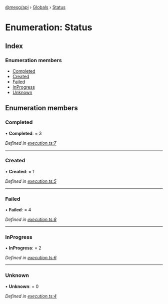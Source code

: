 [@mesg/api](../README.md) › [Globals](../globals.md) › [Status](status.md)

# Enumeration: Status

## Index

### Enumeration members

* [Completed](status.md#completed)
* [Created](status.md#created)
* [Failed](status.md#failed)
* [InProgress](status.md#inprogress)
* [Unknown](status.md#unknown)

## Enumeration members

###  Completed

• **Completed**: = 3

*Defined in [execution.ts:7](https://github.com/mesg-foundation/js-sdk/blob/6f7dc6f/packages/api/src/execution.ts#L7)*

___

###  Created

• **Created**: = 1

*Defined in [execution.ts:5](https://github.com/mesg-foundation/js-sdk/blob/6f7dc6f/packages/api/src/execution.ts#L5)*

___

###  Failed

• **Failed**: = 4

*Defined in [execution.ts:8](https://github.com/mesg-foundation/js-sdk/blob/6f7dc6f/packages/api/src/execution.ts#L8)*

___

###  InProgress

• **InProgress**: = 2

*Defined in [execution.ts:6](https://github.com/mesg-foundation/js-sdk/blob/6f7dc6f/packages/api/src/execution.ts#L6)*

___

###  Unknown

• **Unknown**: = 0

*Defined in [execution.ts:4](https://github.com/mesg-foundation/js-sdk/blob/6f7dc6f/packages/api/src/execution.ts#L4)*
